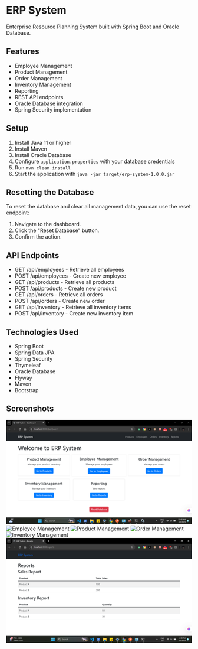 # ERP System

Enterprise Resource Planning System built with Spring Boot and Oracle Database.

## Features

- Employee Management
- Product Management
- Order Management
- Inventory Management
- Reporting
- REST API endpoints
- Oracle Database integration
- Spring Security implementation

## Setup

1. Install Java 11 or higher
2. Install Maven
3. Install Oracle Database
4. Configure `application.properties` with your database credentials
5. Run `mvn clean install`
6. Start the application with `java -jar target/erp-system-1.0.0.jar`

## Resetting the Database

To reset the database and clear all management data, you can use the reset endpoint:

1. Navigate to the dashboard.
2. Click the "Reset Database" button.
3. Confirm the action.

## API Endpoints

- GET /api/employees - Retrieve all employees
- POST /api/employees - Create new employee
- GET /api/products - Retrieve all products
- POST /api/products - Create new product
- GET /api/orders - Retrieve all orders
- POST /api/orders - Create new order
- GET /api/inventory - Retrieve all inventory items
- POST /api/inventory - Create new inventory item

## Technologies Used

- Spring Boot
- Spring Data JPA
- Spring Security
- Thymeleaf
- Oracle Database
- Flyway
- Maven
- Bootstrap

## Screenshots

![Dashboard](screenshots/dashboard.png)
![Employee Management](screenshots/employees.png)
![Product Management](screenshots/products.png)
![Order Management](screenshots/orders.png)
![Inventory Management](screenshots/inventory.png)
![Reporting](screenshots/reports.png)